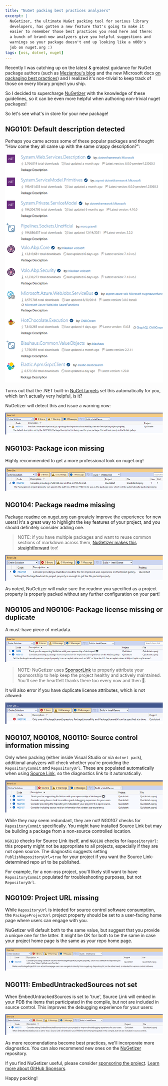 ```yaml
---
title: "NuGet packing best practices analyzers"
excerpt: |
  NuGetizer, the ultimate NuGet packing tool for serious library 
  developers, has gotten a new feature that's going to make it 
  easier to remember those best practices you read here and there: 
  a bunch of brand-new analyzers give you helpful suggestions and 
  warnings so your package doesn't end up looking like a n00b's 
  job on nuget.org :)
tags: [oss, dotnet, nuget]
---
```


Recently I was catching up on the latest & greatest guidance for NuGet 
package authors (such as [Meziantou's blog](https://www.meziantou.net/ensuring-best-practices-for-nuget-packages.htm) and the new Microsoft 
docs [on packaging best practices](https://learn.microsoft.com/en-us/nuget/create-packages/package-authoring-best-practices)) and I realized it's non-trivial 
to keep track of those on every library project you ship.

So I decided to supercharge [NuGetizer](https://clarius.org/nugetizer) with 
the knowledge of these guidelines, so it can be even more helpful when 
authoring non-trivial nuget packages!

So let's see what's in store for your new package!

## NG0101: Default description detected

Perhaps you came across some of these popular packages and thought 
"How come they all came up with the same crappy description?": 

![packages with default description](/img/nugetizer-defaultdescription.png)

Turns out that the .NET built-in [NuGet targets](https://github.com/NuGet/NuGet.Client/blob/dev/src/NuGet.Core/NuGet.Build.Tasks.Pack/NuGet.Build.Tasks.Pack.targets#L34)
set this automatically for you, which isn't actually very helpful, is it?

NuGetizer will detect this and issue a warning now:

![warning for default description](/img/nugetizer-ng0101.png)

## NG0103: Package icon missing

Highly recommended to get a more professional look on nuget.org!

![info for missing icon](/img/nugetizer-ng0103.png)

## NG0104: Package readme missing

[Package readme on nuget.org](https://learn.microsoft.com/en-us/NuGet/nuget-org/package-readme-on-nuget-org) 
can greately improve the experience for new users! It's a great way to 
highlight the key features of your project, and you should definitely consider 
adding one.

> NOTE: if you have multiple packages and want to reuse common 
> sections of markdown across them, [NuGetizer makes this straightforward](https://www.cazzulino.com/pack-readme-includes.html) too!

![info for missing readme](/img/nugetizer-ng0104.png)

As noted, NuGetizer will make sure the readme you specified as a project 
property is properly packed without any further configuration on your part!

## NG0105 and NG0106: Package license missing or duplicate

A must-have piece of metadata. 

![info for missing license](/img/nugetizer-ng0105.png)

> NOTE: NuGetizer uses [SponsorLink](https://www.cazzulino.com/sponsorlink.html) to 
> properly attribute your sponsorship to help keep the project healthy and actively 
> maintained. You'll see the heartfelt thanks there too every now and then 💜.

It will also error if you have duplicate license attributes, which is not allowed:

![info for missing license](/img/nugetizer-ng0106.png)

## NG0107, NG0108, NG0110: Source control information missing

Only when packing (either inside Visual Studio or via `dotnet pack`), additional 
analyzers will check whether you're providing the `RepositoryCommit` and `RepositoryUrl`. 
These are populated automatically when using [Source Link](https://learn.microsoft.com/en-us/dotnet/standard/library-guidance/sourcelink), so the diagnostics link to it automatically.

![info for missing source control info](/img/nugetizer-ng0107-10.png)

While they may seem redundant, they are not! NG0107 checks for `RepositoryCommit` 
specifically. You might have installed Source Link but may be building a package from 
a non-source controlled location. 

`NG0110` checks for Source Link itself, and `NG0108` checks for `RepositoryUrl`: this 
property might not be appropriate to all projects, especially if they are not open 
source. The diagnostic suggests setting `PublishRepositoryUrl=true` for your project 
if you want the Source Link-determined repo url to be published.

For example, for a non-oss project, you'll likely still want to have `RepositoryCommit` 
populated for troubleshooting purposes, but not `RepositoryUrl`. 

## NG0109: Project URL missing

While `RepositoryUrl` is inteded for source control software consumption, the 
`PackageProjectUrl` project property should be set to a user-facing home page 
where users can engage with you.

NuGetizer will default both to the same value, but suggest that you provide a 
unique one for the latter. It might be OK for both to be the same in case your 
project home page is the same as your repo home page.

![info for missing project url](/img/nugetizer-ng0109.png)

## NG0111: EmbedUntrackedSources not set

When EmbedUntrackedSources is set to 'true', Source Link will embed in your PDB 
the items that participated in the compile, but not are included in source control.
This improves the debugging experience for your users:

![info for missing embed sources](/img/nugetizer-ng0111.png)


As more recomendations become best practices, we'll incorporate more diagnostics. 
You can also recommend new ones on the [NuGetizer](https://github.com/devlooped/nugetizer) 
repository.


If you find NuGetizer useful, please consider [sponsoring the project](https://github.com/sponsors/devlooped). [Learn more about GitHub Sponsors](https://github.com/sponsors).


Happy packing!